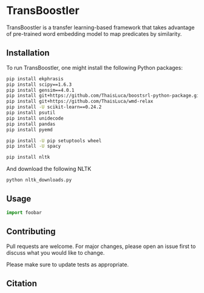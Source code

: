# TransBoostler

TransBoostler is a transfer learning-based framework that takes advantage of pre-trained word embedding model to map predicates by similarity.

## Installation

To run TransBoostler, one might install the following Python packages:

```bash
pip install ekphrasis
pip install scipy==1.6.3
pip install gensim==4.0.1
pip install git+https://github.com/ThaisLuca/boostsrl-python-package.git
pip install git+https://github.com/ThaisLuca/wmd-relax
pip install -U scikit-learn==0.24.2
pip install psutil
pip install unidecode
pip install pandas
pip install pyemd

pip install -U pip setuptools wheel
pip install -U spacy

pip install nltk
```

And download the following NLTK 

```
python nltk_downloads.py
```

## Usage

```python
import foobar

```

## Contributing

Pull requests are welcome. For major changes, please open an issue first
to discuss what you would like to change.

Please make sure to update tests as appropriate.

## Citation

